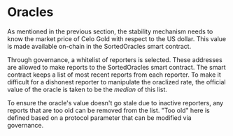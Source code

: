 # Oracles

As mentioned in the previous section, the stability mechanism needs to know the market price of Celo Gold with respect to the US dollar. This value is made available on-chain in the SortedOracles smart contract.

Through governance, a whitelist of reporters is selected. These addresses are allowed to make reports to the SortedOracles smart contract. The smart contract keeps a list of most recent reports from each reporter. To make it difficult for a dishonest reporter to manipulate the oraclized rate, the official value of the oracle is taken to be the _median_ of this list.

To ensure the oracle's value doesn't go stale due to inactive reporters, any reports that are too old can be removed from the list. "Too old" here is defined based on a protocol parameter that can be modified via governance.

